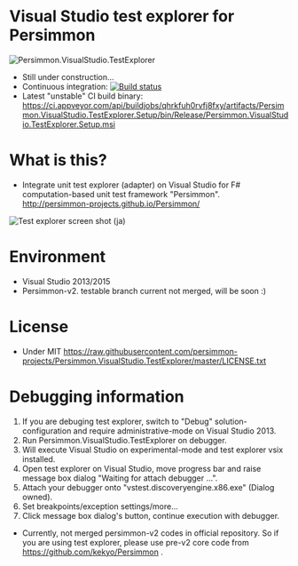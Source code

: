 # Visual Studio test explorer for Persimmon
![Persimmon.VisualStudio.TestExplorer](https://raw.githubusercontent.com/persimmon-projects/Persimmon.VisualStudio.TestExplorer/master/Images/banner.png)

* Still under construction...
* Continuous integration: [![Build status](https://ci.appveyor.com/api/projects/status/yum3a2eybr7s7ven?svg=true)](https://ci.appveyor.com/project/kekyo/persimmon-visualstudio-testexplorer)
* Latest "unstable" CI build binary: https://ci.appveyor.com/api/buildjobs/qhrkfuh0rvfj8fxy/artifacts/Persimmon.VisualStudio.TestExplorer.Setup/bin/Release/Persimmon.VisualStudio.TestExplorer.Setup.msi

# What is this?
* Integrate unit test explorer (adapter) on Visual Studio for F# computation-based unit test framework "Persimmon". http://persimmon-projects.github.io/Persimmon/

![Test explorer screen shot (ja)](https://raw.githubusercontent.com/persimmon-projects/Persimmon.VisualStudio.TestExplorer/master/Images/screenshot_ja.png)

# Environment
* Visual Studio 2013/2015
* Persimmon-v2. testable branch current not merged, will be soon :)

# License
* Under MIT https://raw.githubusercontent.com/persimmon-projects/Persimmon.VisualStudio.TestExplorer/master/LICENSE.txt

# Debugging information

1. If you are debuging test explorer, switch to "Debug" solution-configuration and require administrative-mode on Visual Studio 2013.
2. Run Persimmon.VisualStudio.TestExplorer on debugger.
3. Will execute Visual Studio on experimental-mode and test explorer vsix installed.
4. Open test explorer on Visual Studio, move progress bar and raise message box dialog "Waiting for attach debugger ...".
5. Attach your debugger onto "vstest.discoveryengine.x86.exe" (Dialog owned).
6. Set breakpoints/exception settings/more...
7. Click message box dialog's button, continue execution with debugger.

* Currently, not merged persimmon-v2 codes in official repository. So if you are using test explorer, please use pre-v2 core code from https://github.com/kekyo/Persimmon .
